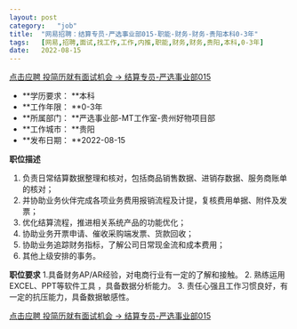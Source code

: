 ```yaml
---
layout:	post
category:	"job"
title:	"网易招聘：结算专员-严选事业部015-职能-财务-财务-贵阳本科0-3年"
tags:	[网易,招聘,面试,找工作,工作,内推,职能,财务,财务,贵阳,本科,0-3年]
date:	2022-08-15
---
```


[点击应聘 投简历就有面试机会 -> 结算专员-严选事业部015](http://mobile.bole.netease.com/bole/boleDetail?id=42271&employeeId=346f03c3cda5f04c&key=all)



- **学历要求： **本科
- **工作年限： **0-3年
- **所属部门： **严选事业部-MT工作室-贵州好物项目部
- **工作城市： **贵阳
- **发布日期： **2022-08-15



**职位描述**
1. 负责日常结算数据整理和核对，包括商品销售数据、进销存数据、服务商账单的核对；
2. 并协助业务伙伴完成各项业务费用报销流程及计提，复核费用单据、附件及发票；
3. 优化结算流程，推进相关系统产品的功能优化；
4. 协助业务开票申请、催收采购端发票、货款回收；
5. 协助业务追踪财务指标，了解公司日常现金流和成本费用；
6. 其他上级安排的事务。



**职位要求**
1.具备财务AP/AR经验，对电商行业有一定的了解和接触。
2. 熟练运用EXCEL、PPT等软件工具 ，具备数据分析能力。
3. 责任心强且工作习惯良好，有一定的抗压能力，具备数据敏感性。



[点击应聘 投简历就有面试机会 -> 结算专员-严选事业部015](http://mobile.bole.netease.com/bole/boleDetail?id=42271&employeeId=346f03c3cda5f04c&key=all)